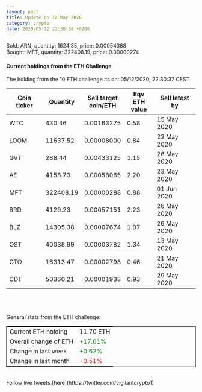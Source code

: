 ```yaml
---
layout: post
title: Update on 12 May 2020
category: crypto
date: 2020-05-12 22:30:38 +0200
---
```


Sold: ARN, quantity:      1624.85, price:   0.00054368<br>Bought: MFT, quantity:    322408.19, price:   0.00000274<br>

#### Current holdings from the ETH Challenge

The holding from the 10 ETH challenge as on: 05/12/2020, 22:30:37 CEST

|Coin ticker|Quantity|Sell target<br>coin/ETH|Eqv ETH<br>value|Sell latest by|
|-----------|--------|-----------|-----------|--------------|
WTC|430.46|  0.00163275|0.58|15 May 2020|
LOOM|11637.52|  0.00008000|0.84|22 May 2020|
GVT|288.44|  0.00433125|1.15|26 May 2020|
AE|4158.73|  0.00058065|2.20|23 May 2020|
MFT|322408.19|  0.00000288|0.88|01 Jun 2020|
BRD|4129.23|  0.00057151|2.23|26 May 2020|
BLZ|14305.38|  0.00007674|1.07|29 May 2020|
OST|40038.99|  0.00003782|1.34|13 May 2020|
GTO|16313.47|  0.00002798|0.46|21 May 2020|
CDT|50360.21|  0.00001938|0.93|29 May 2020|

<br>
<br>
<br>
General stats from the ETH challenge:

<table style="border:1px solid black;margin-left:auto;margin-right:auto;">
	<tbody>
	<tr>
		<td>Current ETH holding</td>
		<td>     11.70 ETH</td>
	</tr>
	<tr>
		<td>Overall change of ETH</td>
		<td><font color="green">+17.01%</font></td>
	</tr>
	<tr>
		<td>Change in last week</td>
		<td><font color="green">+0.62%</font></td>
	</tr>
	<tr>
		<td>Change in last month</td>
		<td><font color="red">-0.51%</font></td>
	</tr>
	</tbody>
</table>

<br>
Follow live tweets [here](https://twitter.com/vigilantcrypto1)
<br>
<br>